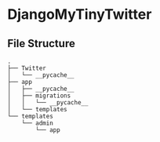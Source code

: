 # DjangoMyTinyTwitter
## File Structure
```
.
├── Twitter
│   └── __pycache__
├── app
│   ├── __pycache__
│   ├── migrations
│   │   └── __pycache__
│   └── templates
└── templates
    └── admin
        └── app
```